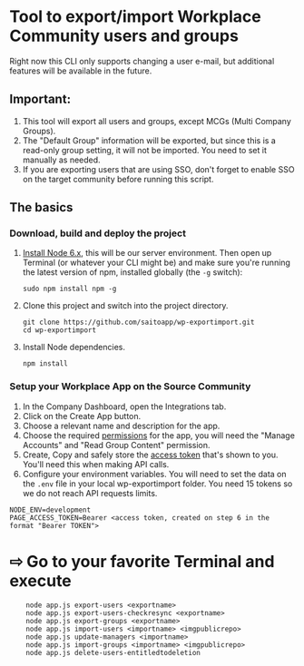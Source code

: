 # Tool to export/import Workplace Community users and groups

Right now this CLI only supports changing a user e-mail, but additional features will be available in the future.

## Important:

1. This tool will export all users and groups, except MCGs (Multi Company Groups).
2. The "Default Group" information will be exported, but since this is a read-only group setting, it will not be imported. You need to set it manually as needed.
3. If you are exporting users that are using SSO, don't forget to enable SSO on the target community before running this script.

## The basics

### Download, build and deploy the project

1. [Install Node 6.x](https://nodejs.org), this will be our server environment. Then open up Terminal (or whatever your CLI might be) and make sure you're running the latest version of npm, installed globally (the ```-g``` switch):

    ```
    sudo npm install npm -g
    ```

2. Clone this project and switch into the project directory.

    ```
    git clone https://github.com/saitoapp/wp-exportimport.git
    cd wp-exportimport
    ```

3. Install Node dependencies.

    ```
    npm install
    ```

### Setup your Workplace App on the Source Community

1. In the Company Dashboard, open the Integrations tab.
2. Click on the Create App button.
3. Choose a relevant name and description for the app.
4. Choose the required [permissions](https://developers.facebook.com/docs/workplace/integrations/custom-integrations/permissions) for the app, you will need the "Manage Accounts" and "Read Group Content" permission.
5. Create, Copy and safely store the [access token](https://developers.facebook.com/docs/workplace/integrations/custom-integrations/permissions#appaccesstoken) that's shown to you. You'll need this when making API calls.
6. Configure your environment variables. You will need to set the data on the ```.env``` file in your local wp-exportimport folder. You need 15 tokens so we do not reach API requests limits.

```
NODE_ENV=development
PAGE_ACCESS_TOKEN=Bearer <access token, created on step 6 in the format "Bearer TOKEN">
```

# ⇨ Go to your favorite Terminal and execute

```
    node app.js export-users <exportname>
    node app.js export-users-checkresync <exportname>
    node app.js export-groups <exportname>
    node app.js import-users <importname> <imgpublicrepo>
    node app.js update-managers <importname>
    node app.js import-groups <importname> <imgpublicrepo>
    node app.js delete-users-entitledtodeletion
```
